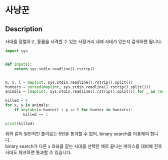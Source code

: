 # 사냥꾼

## Description

사대를 정렬하고, 동물을 사격할 수 있는 사정거리 내에 사대가 있는지 검색하면 됩니다.

```py
import sys


def input():
    return sys.stdin.readline().rstrip()


m, n, l = map(int, sys.stdin.readline().rstrip().split())
hunters = sorted(map(int, sys.stdin.readline().rstrip().split()))
animals = [map(int, sys.stdin.readline().rstrip().split()) for _ in range(n)]

killed = 0
for x, y in animals:
    if any(abs(x-hunter) + y <= l for hunter in hunters):
        killed += 1

print(killed)
```

위와 같이 일반적인 풀이로는 5번을 통과할 수 없어, binary search를 이용해야 합니다.\
binary search가 다른 x 좌표를 같는 사대를 선택한 채로 끝나는 케이스를 대비해 전후 사대도 체크하면 통과할 수 있습니다.
